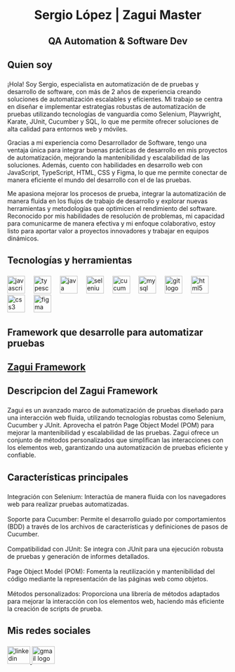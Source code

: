 <h1 align="center">Sergio López | Zagui Master</h1>

###

<h2 align="center">QA Automation & Software Dev</h2>

###

<h2 align="left">Quien soy</h2>

###

<p align="left">¡Hola! Soy Sergio, especialista en automatización de de pruebas y desarrollo de software, con más de 2 años de experiencia creando soluciones de automatización escalables y eficientes. Mi trabajo se centra en diseñar e implementar estrategias robustas de automatización de pruebas utilizando tecnologías de vanguardia como Selenium, Playwright, Karate, JUnit, Cucumber y SQL, lo que me permite ofrecer soluciones de alta calidad para entornos web y móviles.

Gracias a mi experiencia como Desarrollador de Software, tengo una ventaja única para integrar buenas prácticas de desarrollo en mis proyectos de automatización, mejorando la mantenibilidad y escalabilidad de las soluciones. Además, cuento con habilidades en desarrollo web con JavaScript, TypeScript, HTML, CSS y Figma, lo que me permite conectar de manera eficiente el mundo del desarrollo con el de las pruebas.

Me apasiona mejorar los procesos de prueba, integrar la automatización de manera fluida en los flujos de trabajo de desarrollo y explorar nuevas herramientas y metodologías que optimicen el rendimiento del software. Reconocido por mis habilidades de resolución de problemas, mi capacidad para comunicarme de manera efectiva y mi enfoque colaborativo, estoy listo para aportar valor a proyectos innovadores y trabajar en equipos dinámicos.</p>

###

<h2 align="left">Tecnologías y herramientas</h2>

###

<div align="left">
  <img src="https://cdn.jsdelivr.net/gh/devicons/devicon/icons/javascript/javascript-original.svg" height="40" alt="javascript logo"  />
  <img width="12" />
  <img src="https://cdn.jsdelivr.net/gh/devicons/devicon/icons/typescript/typescript-original.svg" height="40" alt="typescript logo"  />
  <img width="12" />
  <img src="https://cdn.jsdelivr.net/gh/devicons/devicon/icons/java/java-original.svg" height="40" alt="java logo"  />
  <img width="12" />
  <img src="https://cdn.jsdelivr.net/gh/devicons/devicon/icons/selenium/selenium-original.svg" height="40" alt="selenium logo"  />
  <img width="12" />
  <img src="https://cdn.jsdelivr.net/gh/devicons/devicon/icons/cucumber/cucumber-plain.svg" height="40" alt="cucumber logo"  />
  <img width="12" />
  <img src="https://cdn.jsdelivr.net/gh/devicons/devicon/icons/mysql/mysql-original.svg" height="40" alt="mysql logo"  />
  <img width="12" />
  <img src="https://cdn.jsdelivr.net/gh/devicons/devicon/icons/git/git-original.svg" height="40" alt="git logo"  />
  <img width="12" />
  <img src="https://cdn.jsdelivr.net/gh/devicons/devicon/icons/html5/html5-original.svg" height="40" alt="html5 logo"  />
  <img width="12" />
  <img src="https://cdn.jsdelivr.net/gh/devicons/devicon/icons/css3/css3-original.svg" height="40" alt="css3 logo"  />
  <img width="12" />
  <img src="https://cdn.jsdelivr.net/gh/devicons/devicon/icons/figma/figma-original.svg" height="40" alt="figma logo"  />
</div>

###
<h2 align="left"></h2>

<h2 align="left">Framework que desarrolle para automatizar pruebas</h2>

###

## [Zagui  Framework](https://github.com/Zagui-Framework/Zagui.git)

###

<h2 align="left">Descripcion del Zagui Framework</h2>

###

<p align="left">Zagui es un avanzado marco de automatización de pruebas diseñado para una interacción web fluida, utilizando tecnologías robustas como Selenium, Cucumber y JUnit. Aprovecha el patrón Page Object Model (POM) para mejorar la mantenibilidad y escalabilidad de las pruebas. Zagui ofrece un conjunto de métodos personalizados que simplifican las interacciones con los elementos web, garantizando una automatización de pruebas eficiente y confiable.</p>

###

<h2 align="left">Características principales</h2>

###

<p align="left">Integración con Selenium: Interactúa de manera fluida con los navegadores web para realizar pruebas automatizadas.<br><br>Soporte para Cucumber: Permite el desarrollo guiado por comportamientos (BDD) a través de los archivos de características y definiciones de pasos de Cucumber.<br><br>Compatibilidad con JUnit: Se integra con JUnit para una ejecución robusta de pruebas y generación de informes detallados.<br><br>Page Object Model (POM): Fomenta la reutilización y mantenibilidad del código mediante la representación de las páginas web como objetos.<br><br>Métodos personalizados: Proporciona una librería de métodos adaptados para mejorar la interacción con los elementos web, haciendo más eficiente la creación de scripts de prueba.</p>

###

<h2 align="left">Mis redes sociales</h2>

###

<div align="left">
   <a href="https://www.linkedin.com/in/sergio-lopez-a39178262/" target="_blank">
    <img src="https://raw.githubusercontent.com/maurodesouza/profile-readme-generator/master/src/assets/icons/social/linkedin/default.svg" width="52" height="40" alt="linkedin logo"  />
  </a>
<a href="mailto:sergio.alejandro5741@gmail.com" target="_blank">
    <img src="https://raw.githubusercontent.com/maurodesouza/profile-readme-generator/master/src/assets/icons/social/gmail/default.svg" width="52" height="40" alt="gmail logo"  />
  </a>

</div>

###
